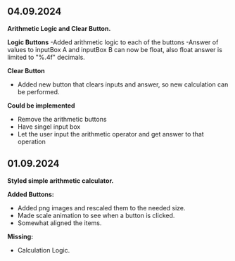 ## 04.09.2024

**Arithmetic Logic and Clear Button.**

**Logic Buttons**
-Added arithmetic logic to each of the buttons
-Answer of values to inputBox A and inputBox B can now be float, also float answer is limited to "%.4f" decimals.

**Clear Button**
- Added new button that clears inputs and answer, so new calculation can be performed.

**Could be implemented**
- Remove the arithmetic buttons
- Have singel input box
- Let the user input the arithmetic operator and get answer to that operation


## 01.09.2024

**Styled simple arithmetic calculator.**

**Added Buttons:**
- Added png images and rescaled them to the needed size.
- Made scale animation to see when a button is clicked.
- Somewhat aligned the items.

**Missing:**
- Calculation Logic.
